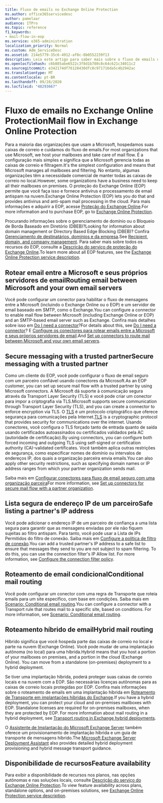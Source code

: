 ```yaml
---
title: Fluxo de emails no Exchange Online Protection
ms.author: office365servicedesc
author: pamelaar
audience: ITPro
ms.topic: reference
f1_keywords:
- mail-flow-in-eop
ms.service: o365-administration
localization_priority: Normal
ms.custom: Adm_ServiceDesc
ms.assetid: 214e5779-35c6-4912-af0c-8b0552239f13
description: Leia este artigo para saber mais sobre o fluxo de emails no Microsoft Exchange Online Protection (EOP).
ms.openlocfilehash: c6b885abe6522c3f8d1b780c8c64c621c34011c2
ms.sourcegitcommit: e342174df76128430dfc8c971716da5c4b2942ac
ms.translationtype: MT
ms.contentlocale: pt-BR
ms.lasthandoff: 09/28/2020
ms.locfileid: "48293667"
---
```

# <a name="mail-flow-in-exchange-online-protection"></a><span data-ttu-id="e7593-103">Fluxo de emails no Exchange Online Protection</span><span class="sxs-lookup"><span data-stu-id="e7593-103">Mail flow in Exchange Online Protection</span></span>

<span data-ttu-id="e7593-104">Para a maioria das organizações que usam a Microsoft, hospedamos suas caixas de correio e cuidamos do fluxo de emails.</span><span class="sxs-lookup"><span data-stu-id="e7593-104">For most organizations that use Microsoft, we host your mailboxes and take care of mail flow.</span></span> <span data-ttu-id="e7593-105">É a configuração mais simples e significa que a Microsoft gerencia todas as caixas de correio e filtragem.</span><span class="sxs-lookup"><span data-stu-id="e7593-105">It's the simplest configuration and means that Microsoft manages all mailboxes and filtering.</span></span> <span data-ttu-id="e7593-106">No entanto, algumas organizações têm a necessidade comercial de manter todas as caixas de correio no local.</span><span class="sxs-lookup"><span data-stu-id="e7593-106">However, some organizations have a business need to keep all their mailboxes on premises.</span></span> <span data-ttu-id="e7593-107">O proteção do Exchange Online (EOP) permite que você faça isso e fornece antivírus e processamento de email antispam na nuvem.</span><span class="sxs-lookup"><span data-stu-id="e7593-107">Exchange Online Protection (EOP) lets you do that and provides antivirus and anti-spam mail processing in the cloud.</span></span> <span data-ttu-id="e7593-108">Para mais informações e adquirir a EOP, acesse [Proteção do Exchange Online](https://products.office.com/exchange/exchange-email-security-spam-protection).</span><span class="sxs-lookup"><span data-stu-id="e7593-108">For more information and to purchase EOP, go to [Exchange Online Protection](https://products.office.com/exchange/exchange-email-security-spam-protection).</span></span>
  
<span data-ttu-id="e7593-109">Procurando informações sobre o gerenciamento de domínio ou o Bloqueio de Borda Baseado em Diretório (DBEB)?</span><span class="sxs-lookup"><span data-stu-id="e7593-109">Looking for information about domain management or Directory Based Edge Blocking (DBEB)?</span></span> <span data-ttu-id="e7593-110">Confira [Gerenciamento de destinatários, domínios e da empresa](recipient-domain-and-company-management.md).</span><span class="sxs-lookup"><span data-stu-id="e7593-110">See [Recipient, domain, and company management](recipient-domain-and-company-management.md).</span></span> <span data-ttu-id="e7593-111">Para saber mais sobre todos os recursos do EOP, consulte a [Descrição do serviço de proteção do Exchange Online](exchange-online-protection-service-description.md).</span><span class="sxs-lookup"><span data-stu-id="e7593-111">To learn more about all EOP features, see the [Exchange Online Protection service description](exchange-online-protection-service-description.md).</span></span>
  
## <a name="routing-email-between-microsoft-and-your-own-email-servers"></a><span data-ttu-id="e7593-112">Rotear email entre a Microsoft e seus próprios servidores de email</span><span class="sxs-lookup"><span data-stu-id="e7593-112">Routing email between Microsoft and your own email servers</span></span>

<span data-ttu-id="e7593-113">Você pode configurar um conector para habilitar o fluxo de mensagens entre a Microsoft (incluindo o Exchange Online ou o EOP) e um servidor de email baseado em SMTP, como o Exchange.</span><span class="sxs-lookup"><span data-stu-id="e7593-113">You can configure a connector to enable mail flow between Microsoft (including Exchange Online or EOP) and an SMTP-based email server such as Exchange.</span></span> <span data-ttu-id="e7593-114">Confira mais detalhes sobre isso em [Do I need a connector](https://docs.microsoft.com/exchange/mail-flow-best-practices/use-connectors-to-configure-mail-flow/do-i-need-to-create-a-connector)?</span><span class="sxs-lookup"><span data-stu-id="e7593-114">For details about this, see [Do I need a connector](https://docs.microsoft.com/exchange/mail-flow-best-practices/use-connectors-to-configure-mail-flow/do-i-need-to-create-a-connector)?</span></span> <span data-ttu-id="e7593-115">E [Configure os conectores para rotear emails entre a Microsoft e seus próprios servidores de email](https://docs.microsoft.com/exchange/mail-flow-best-practices/use-connectors-to-configure-mail-flow/set-up-connectors-to-route-mail).</span><span class="sxs-lookup"><span data-stu-id="e7593-115">And [Set up connectors to route mail between Microsoft and your own email servers](https://docs.microsoft.com/exchange/mail-flow-best-practices/use-connectors-to-configure-mail-flow/set-up-connectors-to-route-mail).</span></span>
  
## <a name="secure-messaging-with-a-trusted-partner"></a><span data-ttu-id="e7593-116">Secure messaging with a trusted partner</span><span class="sxs-lookup"><span data-stu-id="e7593-116">Secure messaging with a trusted partner</span></span>

<span data-ttu-id="e7593-117">Como um cliente do EOP, você pode configurar o fluxo de email seguro com um parceiro confiável usando conectores da Microsoft.</span><span class="sxs-lookup"><span data-stu-id="e7593-117">As an EOP customer, you can set up secure mail flow with a trusted partner by using Microsoft connectors.</span></span> <span data-ttu-id="e7593-118">A Microsoft dá suporte à comunicação segura através da Transport Layer Security (TLS) e você pode criar um conector para impor a criptografia via TLS.</span><span class="sxs-lookup"><span data-stu-id="e7593-118">Microsoft supports secure communication through Transport Layer Security (TLS), and you can create a connector to enforce encryption via TLS.</span></span> <span data-ttu-id="e7593-119">O [TLS](https://docs.microsoft.com/microsoft-365/compliance/exchange-online-uses-tls-to-secure-email-connections) é um protocolo criptográfico que oferece segurança para comunicações pela Internet.</span><span class="sxs-lookup"><span data-stu-id="e7593-119">[TLS](https://docs.microsoft.com/microsoft-365/compliance/exchange-online-uses-tls-to-secure-email-connections) is a cryptographic protocol that provides security for communications over the internet.</span></span> <span data-ttu-id="e7593-120">Usando conectores, você configura o TLS forçado tanto de entrada quanto de saída usando certificados autoassinados ou certificados validados pela AC (autoridade de certificação).</span><span class="sxs-lookup"><span data-stu-id="e7593-120">By using connectors, you can configure both forced incoming and outgoing TLS using self-signed or certification authority (CA)-validated certificates.</span></span> <span data-ttu-id="e7593-121">Você também aplica outras restrições de segurança, como especificar nomes de domínio ou intervalos de endereços IP, dos quais a organização parceira envia emails.</span><span class="sxs-lookup"><span data-stu-id="e7593-121">You can also apply other security restrictions, such as specifying domain names or IP address ranges from which your partner organization sends mail.</span></span> 
  
<span data-ttu-id="e7593-122">Saiba mais em [Configurar conectores para fluxo de email seguro com uma organização parceira](https://docs.microsoft.com/exchange/mail-flow-best-practices/use-connectors-to-configure-mail-flow/set-up-connectors-for-secure-mail-flow-with-a-partner)</span><span class="sxs-lookup"><span data-stu-id="e7593-122">For more information, see [Set up connectors for secure mail flow with a partner organization](https://docs.microsoft.com/exchange/mail-flow-best-practices/use-connectors-to-configure-mail-flow/set-up-connectors-for-secure-mail-flow-with-a-partner).</span></span>
  
## <a name="safe-listing-a-partners-ip-address"></a><span data-ttu-id="e7593-123">Lista segura de endereço IP de um parceiro</span><span class="sxs-lookup"><span data-stu-id="e7593-123">Safe listing a partner's IP address</span></span>

<span data-ttu-id="e7593-p105">Você pode adicionar o endereço IP de um parceiro de confiança a uma lista segura para garantir que as mensagens enviadas por ele não fiquem sujeitas ao filtro antispam. Para tanto, você pode usar a Lista de IPs Permitidos do filtro de conexão. Saiba mais em [Configure a política de filtro de conexão](https://go.microsoft.com/fwlink/p/?LinkID=287108).</span><span class="sxs-lookup"><span data-stu-id="e7593-p105">You can add a trusted partner's IP address to a safe list to ensure that messages they send to you are not subject to spam filtering. To do this, you can use the connection filter's IP Allow list. For more information, see [Configure the connection filter policy](https://go.microsoft.com/fwlink/p/?LinkID=287108).</span></span>
  
## <a name="conditional-mail-routing"></a><span data-ttu-id="e7593-127">Roteamento de email condicional</span><span class="sxs-lookup"><span data-stu-id="e7593-127">Conditional mail routing</span></span>

<span data-ttu-id="e7593-p106">Você pode configurar um conector com uma regra de Transporte que roteia emails para um site específico, com base em condições. Saiba mais em [Scenario: Conditional email routing](https://docs.microsoft.com/exchange/mail-flow-best-practices/use-connectors-to-configure-mail-flow/conditional-mail-routing).</span><span class="sxs-lookup"><span data-stu-id="e7593-p106">You can configure a connector with a Transport rule that routes mail to a specific site, based on conditions. For more information, see [Scenario: Conditional email routing](https://docs.microsoft.com/exchange/mail-flow-best-practices/use-connectors-to-configure-mail-flow/conditional-mail-routing).</span></span>
  
## <a name="hybrid-mail-routing"></a><span data-ttu-id="e7593-130">Roteamento híbrido de email</span><span class="sxs-lookup"><span data-stu-id="e7593-130">Hybrid mail routing</span></span>

<span data-ttu-id="e7593-p107">Híbrido significa que você hospeda parte das caixas de correio no local e parte na nuvem (Exchange Online). Você pode mudar de uma implantação autônoma (no local) para uma híbrida.</span><span class="sxs-lookup"><span data-stu-id="e7593-p107">Hybrid means that you host a portion of your mailboxes on premises, and a portion in the cloud (Exchange Online). You can move from a standalone (on-premises) deployment to a hybrid deployment.</span></span>
  
<span data-ttu-id="e7593-p108">Se tiver uma implantação híbrida, poderá proteger suas caixas de correio locais e na nuvem com a EOP. São necessárias licenças autônomas para as caixas de correio locais protegidas por EOP. Confira mais informações sobre o roteamento de emails em uma implantação híbrida em [Roteamento de Transporte em implantações híbridas do Exchange](https://go.microsoft.com/fwlink/p/?LinkId=271757).</span><span class="sxs-lookup"><span data-stu-id="e7593-p108">If you have a hybrid deployment, you can protect your cloud and on-premises mailboxes with EOP. Standalone licenses are required for on-premises mailboxes, when they are protected by EOP. For more information about mail routing in a hybrid deployment, see [Transport routing in Exchange hybrid deployments](https://go.microsoft.com/fwlink/p/?LinkId=271757).</span></span>
  
<span data-ttu-id="e7593-136">O [Assistente de Implantação do Microsoft Exchange Server](https://go.microsoft.com/fwlink/p/?LinkId=287036) também oferece um provisionamento de implantação híbrida e um guia de transporte de mensagens híbrido.</span><span class="sxs-lookup"><span data-stu-id="e7593-136">The [Microsoft Exchange Server Deployment Assistant](https://go.microsoft.com/fwlink/p/?LinkId=287036) also provides detailed hybrid deployment provisioning and hybrid message transport guidance.</span></span> 
  
## <a name="feature-availability"></a><span data-ttu-id="e7593-137">Disponibilidade de recursos</span><span class="sxs-lookup"><span data-stu-id="e7593-137">Feature availability</span></span>

<span data-ttu-id="e7593-138">Para exibir a disponibilidade de recursos nos planos, nas opções autônomas e nas soluções locais, consulte [Descrição do serviço do Exchange Online Protection](exchange-online-protection-service-description.md).</span><span class="sxs-lookup"><span data-stu-id="e7593-138">To view feature availability across plans, standalone options, and on-premises solutions, see [Exchange Online Protection service description](exchange-online-protection-service-description.md).</span></span>
